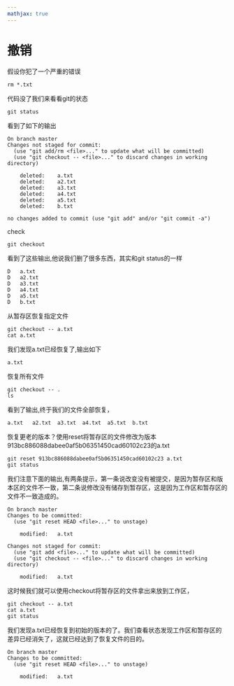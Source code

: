 ```yaml
---
mathjax: true
---
```


# 撤销
 假设你犯了一个严重的错误
```
rm *.txt
```
 代码没了我们来看看git的状态
```
git status
```
 看到了如下的输出
```
On branch master
Changes not staged for commit:
  (use "git add/rm <file>..." to update what will be committed)
  (use "git checkout -- <file>..." to discard changes in working directory)

	deleted:    a.txt
	deleted:    a2.txt
	deleted:    a3.txt
	deleted:    a4.txt
	deleted:    a5.txt
	deleted:    b.txt

no changes added to commit (use "git add" and/or "git commit -a")
```

<!---more-->
 check
```
git checkout
```
  看到了这些输出,他说我们删了很多东西，其实和git status的一样
```
D	a.txt
D	a2.txt
D	a3.txt
D	a4.txt
D	a5.txt
D	b.txt
```
 从暂存区恢复指定文件
```
git checkout -- a.txt
cat a.txt
```
 我们发现a.txt已经恢复了,输出如下
```
a.txt
```
 恢复所有文件
```
git checkout -- .
ls 
```
 看到了输出,终于我们的文件全部恢复，
```
a.txt	a2.txt	a3.txt	a4.txt	a5.txt	b.txt
```
 恢复更老的版本？使用reset将暂存区的文件修改为版本913bc886088dabee0af5b06351450cad60102c23的a.txt
```
git reset 913bc886088dabee0af5b06351450cad60102c23 a.txt
git status
```
 我们注意下面的输出,有两条提示，第一条说改变没有被提交，是因为暂存区和版本区的文件不一致，第二条说修改没有储存到暂存区，这是因为工作区和暂存区的文件不一致造成的。
```
On branch master
Changes to be committed:
  (use "git reset HEAD <file>..." to unstage)

	modified:   a.txt

Changes not staged for commit:
  (use "git add <file>..." to update what will be committed)
  (use "git checkout -- <file>..." to discard changes in working directory)

	modified:   a.txt
```
 这时候我们就可以使用checkout将暂存区的文件拿出来放到工作区，
```
git checkout -- a.txt
cat a.txt
git status
```
 我们发现a.txt已经恢复到初始的版本的了。我们查看状态发现工作区和暂存区的差异已经消失了，这就已经达到了恢复文件的目的。
```
On branch master
Changes to be committed:
  (use "git reset HEAD <file>..." to unstage)

	modified:   a.txt

```